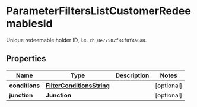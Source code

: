 

# ParameterFiltersListCustomerRedeemablesId

Unique redeemable holder ID, i.e. `rh_0e77502f84f0f4a6a8`.

## Properties

| Name | Type | Description | Notes |
|------------ | ------------- | ------------- | -------------|
|**conditions** | [**FilterConditionsString**](FilterConditionsString.md) |  |  [optional] |
|**junction** | **Junction** |  |  [optional] |



